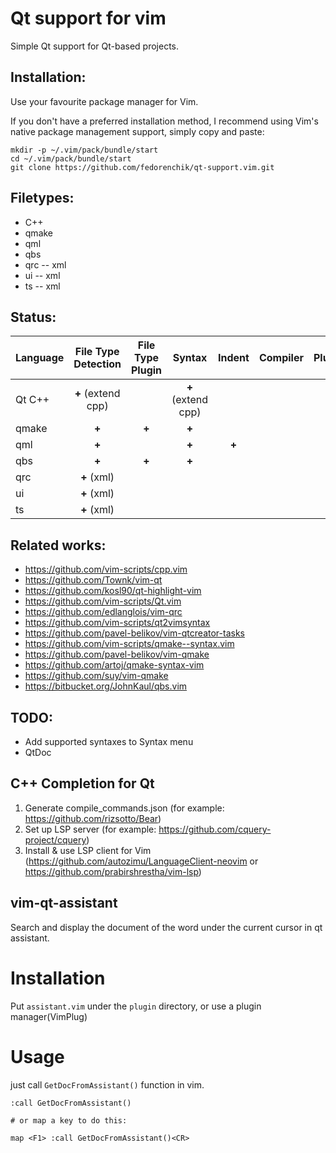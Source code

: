 # Qt support for vim

Simple Qt support for Qt-based projects.

## Installation:

Use your favourite package manager for Vim.

If you don't have a preferred installation method, I recommend using Vim's
native package management support, simply copy and paste:

	mkdir -p ~/.vim/pack/bundle/start
	cd ~/.vim/pack/bundle/start
	git clone https://github.com/fedorenchik/qt-support.vim.git

## Filetypes:

* C++
* qmake
* qml
* qbs
* qrc -- xml
* ui -- xml
* ts -- xml

## Status:

| Language | File Type Detection | File Type Plugin |       Syntax       |     Indent    | Compiler | Plugin |
| :------- | :-----------------: | :--------------: | :----------------: | :-----------: | :------: | :----: |
|  Qt C++  |  **+** (extend cpp) |                  | **+** (extend cpp) |               |          |        |
|  qmake   |        **+**        |      **+**       |        **+**       |               |          |        |
|   qml    |        **+**        |                  |        **+**       |     **+**     |          |        |
|   qbs    |        **+**        |      **+**       |        **+**       |               |          |        |
|   qrc    |     **+** (xml)     |                  |                    |               |          |        |
|    ui    |     **+** (xml)     |                  |                    |               |          |        |
|    ts    |     **+** (xml)     |                  |                    |               |          |        |

## Related works:

* https://github.com/vim-scripts/cpp.vim
* https://github.com/Townk/vim-qt
* https://github.com/kosl90/qt-highlight-vim
* https://github.com/vim-scripts/Qt.vim
* https://github.com/edlanglois/vim-qrc
* https://github.com/vim-scripts/qt2vimsyntax
* https://github.com/pavel-belikov/vim-qtcreator-tasks
* https://github.com/vim-scripts/qmake--syntax.vim
* https://github.com/pavel-belikov/vim-qmake
* https://github.com/artoj/qmake-syntax-vim
* https://github.com/suy/vim-qmake
* https://bitbucket.org/JohnKaul/qbs.vim

## TODO:

* Add supported syntaxes to Syntax menu
* QtDoc

## C++ Completion for Qt

1. Generate compile_commands.json (for example: https://github.com/rizsotto/Bear)
2. Set up LSP server (for example: https://github.com/cquery-project/cquery)
3. Install & use LSP client for Vim
   (https://github.com/autozimu/LanguageClient-neovim or
   https://github.com/prabirshrestha/vim-lsp)
   

## vim-qt-assistant

Search and display the document of the word under the current cursor in qt assistant.

# Installation

Put `assistant.vim` under the `plugin` directory, or use a plugin manager(VimPlug)

# Usage
just call `GetDocFromAssistant()` function in vim.

```
:call GetDocFromAssistant()

# or map a key to do this:

map <F1> :call GetDocFromAssistant()<CR>
```
